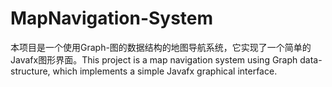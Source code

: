 # MapNavigation-System
本项目是一个使用Graph-图的数据结构的地图导航系统，它实现了一个简单的Javafx图形界面。This project is a map navigation system using Graph data-structure, which implements a simple Javafx graphical interface.

